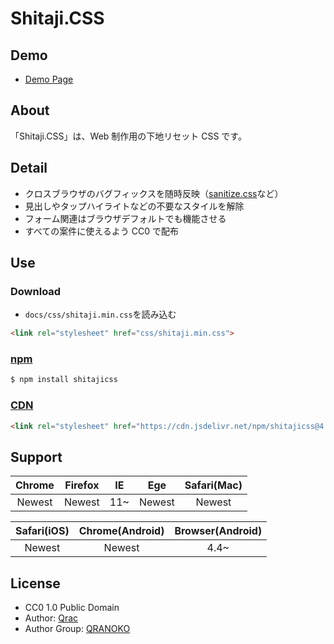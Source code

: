 # Shitaji.CSS

## Demo

* [Demo Page][link-demo]

## About

「Shitaji.CSS」は、Web 制作用の下地リセット CSS です。

## Detail

* クロスブラウザのバグフィックスを随時反映（[sanitize.css](https://github.com/10up/sanitize.css)など）
* 見出しやタップハイライトなどの不要なスタイルを解除
* フォーム関連はブラウザデフォルトでも機能させる
* すべての案件に使えるよう CC0 で配布

## Use

### Download

* `docs/css/shitaji.min.css`を読み込む

```html
<link rel="stylesheet" href="css/shitaji.min.css">
```

### [npm][link-npm]

```bash
$ npm install shitajicss
```

### [CDN][link-jsdelivr]

```html
<link rel="stylesheet" href="https://cdn.jsdelivr.net/npm/shitajicss@4.5.1/docs/css/shitaji.min.css">
```

## Support

| Chrome | Firefox | IE  |  Ege   | Safari(Mac) |
| :----: | :-----: | :-: | :----: | :---------: |
| Newest | Newest  | 11~ | Newest |   Newest    |

| Safari(iOS) | Chrome(Android) | Browser(Android) |
| :---------: | :-------------: | :--------------: |
|   Newest    |     Newest      |       4.4~       |

## License

* CC0 1.0 Public Domain
* Author: [Qrac][link-twitter]
* Author Group: [QRANOKO][link-qranoko]

[link-demo]: https://qrac.github.io/shitajicss/
[link-npm]: https://www.npmjs.com/package/shitajicss
[link-jsdelivr]: https://cdn.jsdelivr.net/npm/shitajicss/
[link-twitter]: https://twitter.com/Qrac_JP
[link-qranoko]: https://qranoko.jp
